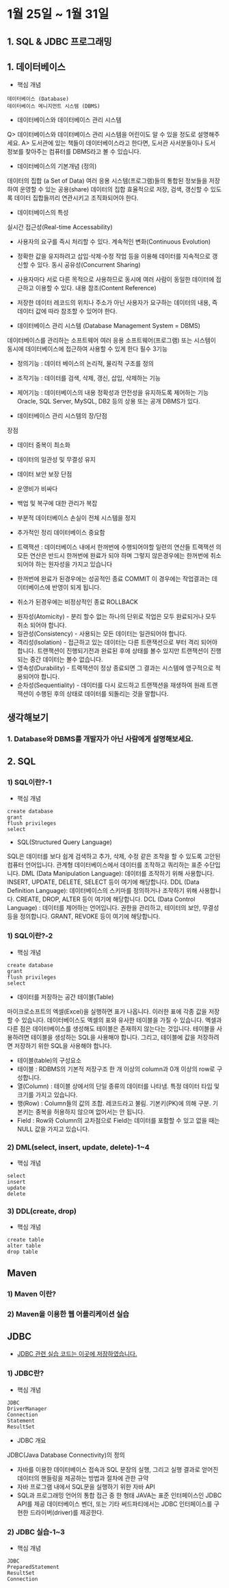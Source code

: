 # 1월 25일 ~ 1월 31일

## 1. SQL & JDBC 프로그래밍

## 1. 데이터베이스

- 핵심 개념
```
데이터베이스 (Database)
데이터베이스 메니지먼트 시스템 (DBMS)
```

- 데이터베이스와 데이터베이스 관리 시스템

Q> 데이터베이스와 데이터베이스 관리 시스템을 어린이도 알 수 있을 정도로 설명해주세요.
A> 도서관에 있는 책들이 데이터베이스라고 한다면, 도서관 사서분들이나 도서 정보를 찾아주는 컴퓨터를 DBMS라고 볼 수 있습니다.


- 데이터베이스의 기본개념 (정의)

데이터의 집합 (a Set of Data)
여러 응용 시스템(프로그램)들의 통합된 정보들을 저장하여 운영할 수 있는 공용(share) 데이터의 집합
효율적으로 저장, 검색, 갱신할 수 있도록 데이터 집합들끼리 연관시키고 조직화되어야 한다.


- 데이터베이스의 특성

실시간 접근성(Real-time Accessability)
- 사용자의 요구를 즉시 처리할 수 있다.
계속적인 변화(Continuous Evolution)
- 정확한 값을 유지하려고 삽입·삭제·수정 작업 등을 이용해 데이터를 지속적으로 갱신할 수 있다.
동시 공유성(Concurrent Sharing)
- 사용자마다 서로 다른 목적으로 사용하므로 동시에 여러 사람이 동일한 데이터에 접근하고 이용할 수 있다.
내용 참조(Content Reference)
- 저장한 데이터 레코드의 위치나 주소가 아닌 사용자가 요구하는 데이터의 내용, 즉 데이터 값에 따라 참조할 수 있어야 한다.


- 데이터베이스 관리 시스템 (Database Management System = DBMS)

데이터베이스를 관리하는 소프트웨어
여러 응용 소프트웨어(프로그램) 또는 시스템이 동시에 데이터베이스에 접근하여 사용할 수 있게 한다
필수 3기능
- 정의기능 :  데이터 베이스의 논리적, 물리적 구조를 정의
- 조작기능 : 데이터를 검색, 삭제, 갱신, 삽입, 삭제하는 기능
- 제어기능 :  데이터베이스의 내용 정확성과 안전성을 유지하도록 제어하는 기능
Oracle, SQL Server, MySQL, DB2 등의 상용 또는 공개 DBMS가 있다.
    

- 데이터베이스 관리 시스템의 장/단점

장점
- 데이터 중복이 최소화
- 데이터의 일관성 및 무결성 유지
- 데이터 보안 보장
단점
- 운영비가 비싸다
- 백업 및 복구에 대한 관리가 복잡
- 부분적 데이터베이스 손실이 전체 시스템을 정지


- 추가적인 정리 데이터베이스 중요함


- 트랙잭션 : 데이터베이스 내에서 한꺼번에 수행되어야할 일련의 연산들
트랙잭션 의 모든 연산은 반드시 한꺼번에 완료가 되야 하며
그렇지 않은경우에는 한꺼번에 취소되어야 하는 원자성을 가지고 있습니다

- 한꺼번에 완료가 된경우에는 성공적인 종료 COMMIT 이 경우에는 작업결과는 데이터베이스에 반영이 되게 됩니다.

- 취소가 된경우에는 비정상적인 종료 ROLLBACK

* 원자성(Atomicity) - 분리 할수 없는 하나의 단위로 작업은 모두 완료되거나 모두 취소 되어야 합니다. 
* 일관성(Consistency) - 사용되는 모든 데이터는 일관되어야 합니다. 
* 격리성(Isolation) - 접근하고 있는 데이터는 다른 트랜잭션으로 부터 격리 되어야 합니다. 
트랜잭션이 진행되기전과 완료된 후에 상태를 볼수 있지만 트랜잭션이 진행되는 중간 데이터는 볼수 없습니다. 
* 영속성(Durability) - 트랙잭션이 정상 종료되면 그 결과는 시스템에 영구적으로 적용되어야 합니다. 
* 순차성(Sequentiality) - 데이터를 다시 로드하고 트랜잭션을 재생하여 원래 트랜잭션이 수행된 후의 상태로 데이터를 되돌리는 것을 말합니다.


## 생각해보기

### 1. Database와 DBMS를 개발자가 아닌 사람에게 설명해보세요.


## 2. SQL

### 1) SQL이란?-1

- 핵심 개념
```
create database
grant
flush privileges
select
```

- SQL(Structured Query Language)

SQL은 데이터를 보다 쉽게 검색하고 추가, 삭제, 수정 같은 조작을 할 수 있도록 고안된 컴퓨터 언어입니다.
관계형 데이터베이스에서 데이터를 조작하고 쿼리하는 표준 수단입니다.
DML (Data Manipulation Language): 데이터를 조작하기 위해 사용합니다.
INSERT, UPDATE, DELETE, SELECT 등이 여기에 해당합니다.
DDL (Data Definition Language): 데이터베이스의 스키마를 정의하거나 조작하기 위해 사용합니다.
CREATE, DROP, ALTER 등이 여기에 해당합니다.
DCL (Data Control Language) : 데이터를 제어하는 언어입니다.
권한을 관리하고, 테이터의 보안, 무결성 등을 정의합니다.
GRANT, REVOKE 등이 여기에 해당합니다.


### 1) SQL이란?-2

- 핵심 개념
``` 
create database
grant
flush privileges
select
```

- 데이터를 저장하는 공간 테이블(Table)

마이크로소프트의 엑셀(Excel)을 실행하면 표가 나옵니다. 이러한 표에 각종 값을 저장할 수 있습니다.
데이터베이스도 엑셀의 표와 유사한 테이블을 가질 수 있습니다.
엑셀과 다른 점은 데이터베이스를 생성해도 테이블은 존재하지 않는다는 것입니다.
테이블을 사용하려면 테이블을 생성하는 SQL을 사용해야 합니다.
그리고, 테이블에 값을 저장하려면 저장하기 위한 SQL을 사용해야 합니다.


- 테이블(table)의 구성요소
- 테이블 : RDBMS의 기본적 저장구조 한 개 이상의 column과 0개 이상의 row로 구성합니다.
- 열(Column) : 테이블 상에서의 단일 종류의 데이터를 나타냄. 특정 데이터 타입 및 크기를 가지고 있습니다.
- 행(Row) : Column들의 값의 조합. 레코드라고 불림. 기본키(PK)에 의해 구분. 기본키는 중복을 허용하지 않으며 없어서는 안 됩니다.
- Field : Row와 Column의 교차점으로 Field는 데이터를 포함할 수 있고 없을 때는 NULL 값을 가지고 있습니다.

### 2) DML(select, insert, update, delete)-1~4

- 핵심 개념
```
select
insert
update
delete
```

### 3) DDL(create, drop)


- 핵심 개념
```
create table
alter table
drop table
```


## Maven

### 1) Maven 이란?

### 2) Maven을 이용한 웹 어플리케이션 실습


## JDBC

- [JDBC 관련 실습 코드는 이곳에 저장하였습니다.](https://github.com/heonilp/study/tree/master/jdbcexam)

### 1) JDBC란?

- 핵심 개념
```
JDBC
DriverManager
Connection
Statement
ResultSet
```

- JDBC 개요

JDBC(Java Database Connectivity)의 정의

- 자바를 이용한 데이터베이스 접속과 SQL 문장의 실행, 그리고 실행 결과로 얻어진 데이터의 핸들링을 제공하는 방법과 절차에 관한 규약
- 자바 프로그램 내에서 SQL문을 실행하기 위한 자바 API
- SQL과 프로그래밍 언어의 통합 접근 중 한 형태
JAVA는 표준 인터페이스인 JDBC API를 제공
데이터베이스 벤더, 또는 기타 써드파티에서는 JDBC 인터페이스를 구현한 드라이버(driver)를 제공한다.



### 2) JDBC 실습-1~3

- 핵심 개념
```
JDBC
PreparedStatement
ResultSet
Connection 
```
